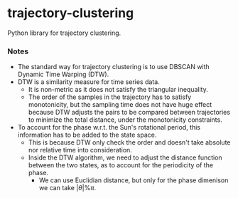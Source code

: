 # trajectory-clustering
Python library for trajectory clustering. 


### Notes
- The standard way for trajectory clustering is to use DBSCAN with Dynamic Time Warping (DTW).
- DTW is a similarity measure for time series data.
    - It is non-metric as it does not satisfy the triangular inequality. 
    - The order of the samples in the trajectory has to satisfy monotonicity, but the sampling time does not have huge effect because DTW adjusts the pairs to be compared between trajectories to minimize the total distance, under the monotonicity constraints. 
- To account for the phase w.r.t. the Sun's rotational period, this information has to be added to the state space.
    - This is because DTW only check the order and doesn't take absolute nor relative time into consideration.
    - Inside the DTW algorithm, we need to adjust the distance function between the two states, as to account for the periodicity of the phase. 
        - We can use Euclidian distance, but only for the phase dimenison we can take $|\theta| \% \pi$. 
